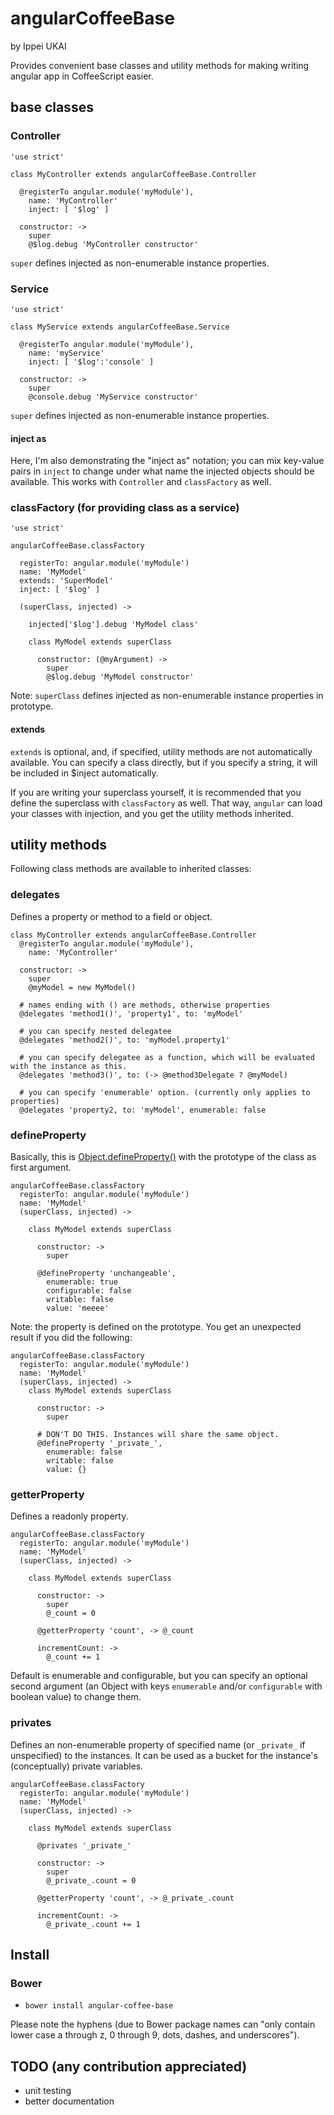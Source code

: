 # angularCoffeeBase

by Ippei UKAI

Provides convenient base classes and utility methods for making writing angular app in CoffeeScript easier.

## base classes

### Controller

    'use strict'
    
    class MyController extends angularCoffeeBase.Controller
      
      @registerTo angular.module('myModule'),
        name: 'MyController'
        inject: [ '$log' ]
      
      constructor: ->
        super
        @$log.debug 'MyController constructor'

`super` defines injected as non-enumerable instance properties.

### Service

    'use strict'
    
    class MyService extends angularCoffeeBase.Service
      
      @registerTo angular.module('myModule'),
        name: 'myService'
        inject: [ '$log':'console' ]
      
      constructor: ->
        super
        @console.debug 'MyService constructor'

`super` defines injected as non-enumerable instance properties.

#### inject as
Here, I'm also demonstrating the "inject as" notation; you can mix key-value pairs in `inject` to change
under what name the injected objects should be available. This works with `Controller` and `classFactory` as well.

### classFactory (for providing class as a service)

    'use strict'
    
    angularCoffeeBase.classFactory
      
      registerTo: angular.module('myModule')
      name: 'MyModel'
      extends: 'SuperModel'
      inject: [ '$log' ]
      
      (superClass, injected) ->
        
        injected['$log'].debug 'MyModel class'
        
        class MyModel extends superClass
          
          constructor: (@myArgument) ->
            super
            @$log.debug 'MyModel constructor'

Note: `superClass` defines injected as non-enumerable instance properties in prototype.

#### extends
`extends` is optional, and, if specified, utility methods are not automatically available.
You can specify a class directly, but if you specify a string, it will be included in $inject automatically.

If you are writing your superclass yourself, it is recommended that you define the superclass with `classFactory` as well.
That way, `angular` can load your classes with injection, and you get the utility methods inherited.

## utility methods

Following class methods are available to inherited classes:

### delegates

Defines a property or method to a field or object.

    class MyController extends angularCoffeeBase.Controller
      @registerTo angular.module('myModule'),
        name: 'MyController'
      
      constructor: ->
        super
        @myModel = new MyModel()
      
      # names ending with () are methods, otherwise properties
      @delegates 'method1()', 'property1', to: 'myModel'
      
      # you can specify nested delegatee
      @delegates 'method2()', to: 'myModel.property1'
      
      # you can specify delegatee as a function, which will be evaluated with the instance as this.
      @delegates 'method3()', to: (-> @method3Delegate ? @myModel)
      
      # you can specify 'enumerable' option. (currently only applies to properties)
      @delegates 'property2, to: 'myModel', enumerable: false


### defineProperty

Basically, this is [Object.defineProperty()](https://developer.mozilla.org/en/docs/Web/JavaScript/Reference/Global_Objects/Object/defineProperty)
with the prototype of the class as first argument.

    angularCoffeeBase.classFactory
      registerTo: angular.module('myModule')
      name: 'MyModel'
      (superClass, injected) ->
      
        class MyModel extends superClass
          
          constructor: ->
            super
          
          @defineProperty 'unchangeable',
            enumerable: true
            configurable: false
            writable: false
            value: 'meeee'


Note: the property is defined on the prototype. You get an unexpected result if you did the following:

    angularCoffeeBase.classFactory
      registerTo: angular.module('myModule')
      name: 'MyModel'
      (superClass, injected) ->
        class MyModel extends superClass
          
          constructor: ->
            super
          
          # DON'T DO THIS. Instances will share the same object.
          @defineProperty '_private_',
            enumerable: false
            writable: false
            value: {}

### getterProperty

Defines a readonly property.

    angularCoffeeBase.classFactory
      registerTo: angular.module('myModule')
      name: 'MyModel'
      (superClass, injected) ->
        
        class MyModel extends superClass
          
          constructor: ->
            super
            @_count = 0
          
          @getterProperty 'count', -> @_count
          
          incrementCount: ->
            @_count += 1

Default is enumerable and configurable, but you can specify an optional second argument
(an Object with keys `enumerable` and/or `configurable` with boolean value) to change them.

### privates

Defines an non-enumerable property of specified name (or `_private_` if unspecified) to the instances. It can be used as
a bucket for the instance's (conceptually) private variables.

    angularCoffeeBase.classFactory
      registerTo: angular.module('myModule')
      name: 'MyModel'
      (superClass, injected) ->
        
        class MyModel extends superClass
          
          @privates '_private_'
          
          constructor: ->
            super
            @_private_.count = 0
          
          @getterProperty 'count', -> @_private_.count
          
          incrementCount: ->
            @_private_.count += 1

## Install

### Bower

- `bower install angular-coffee-base`

Please note the hyphens
(due to Bower package names can "only contain lower case a through z, 0 through 9, dots, dashes, and underscores").

## TODO (any contribution appreciated)

- unit testing
- better documentation

